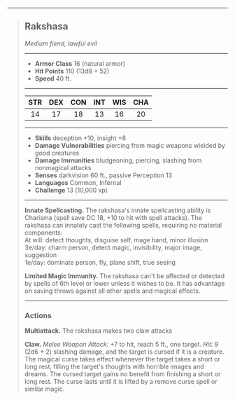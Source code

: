 ***
> ## Rakshasa
> *Medium fiend, lawful evil*
> 
> ***
> 
> - **Armor Class** 16 (natural armor)
> - **Hit Points** 110 (13d8 + 52)
> - **Speed** 40 ft.
> 
> ***
> 
> |STR|DEX|CON|INT|WIS|CHA|
> |:---:|:---:|:---:|:---:|:---:|:---:|
> |14|17|18|13|16|20|
> 
> ***
> 
> - **Skills** deception +10, insight +8
> - **Damage Vulnerabilities** piercing from magic weapons wielded by good creatures
> - **Damage Immunities** bludgeoning, piercing, slashing from nonmagical attacks
> - **Senses** darkvision 60 ft., passive Perception 13
> - **Languages** Common, Infernal
> - **Challenge** 13 (10,000 xp)
> 
> ***
> 
> **Innate Spellcasting.** The rakshasa's innate spellcasting ability is Charisma (spell save DC 18, +10 to hit with spell attacks). The rakshasa can innately cast the following spells, requiring no material components:  
> At will: detect thoughts, disguise self, mage hand, minor illusion  
> 3e/day: charm person, detect magic, invisibility, major image, suggestion  
> 1e/day: dominate person, fly, plane shift, true seeing
> 
> **Limited Magic Immunity.** The rakshasa can't be affected or detected by spells of 6th level or lower unless it wishes to be. It has advantage on saving throws against all other spells and magical effects.
> 
> ***
> 
> ### Actions
> **Multiattack.** The rakshasa makes two claw attacks
> 
> **Claw.** *Melee Weapon Attack:* +7 to hit, reach 5 ft., one target. *Hit:* 9 (2d6 + 2) slashing damage, and the target is cursed if it is a creature. The magical curse takes effect whenever the target takes a short or long rest, filling the target's thoughts with horrible images and dreams. The cursed target gains no benefit from finishing a short or long rest. The curse lasts until it is lifted by a remove curse spell or similar magic.